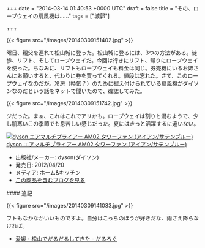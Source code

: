 
+++
date = "2014-03-14 01:40:53 +0000 UTC"
draft = false
title = "その、ロープウェイの扇風機は……"
tags = ["城郭"]

+++


{{< figure src="/images/20140309151402.jpg"  >}}

曜日、親父を連れて松山城に登った。松山城に登るには、3つの方法がある。徒歩、リフト、そしてロープウェイだ。今回は行きにリフト、帰りにロープウェイを使った。ちなみに、リフトもロープウェイも料金は同じ。券売機にいるお姉さんにお願いすると、代わりに券を買ってくれる。値段は忘れた。さて、このロープウェイなのだが。冷房（換気？）のために据え付けられている扇風機がダイソンなのだという話をネットで聞いたので、確認してみた。

{{< figure src="/images/20140309151742.jpg"  >}}

ジだった。まぁ、これはこれでアリかも。ロープウェイは割りと混むようで、少し肌寒いこの季節でも息苦しい感じだった。夏にはきっと活躍するに違いない。<div class="hatena-asin-detail"><a href="http://www.amazon.co.jp/exec/obidos/ASIN/B007OQOWJI/bestylesnet-22/"><img src="https://images-fe.ssl-images-amazon.com/images/I/31mvlfJTGvL._SL160_.jpg" class="hatena-asin-detail-image" alt="dyson エアマルチプライアー AM02 タワーファン (アイアン/サテンブルー)" title="dyson エアマルチプライアー AM02 タワーファン (アイアン/サテンブルー)"/></a><div class="hatena-asin-detail-info"><a href="http://www.amazon.co.jp/exec/obidos/ASIN/B007OQOWJI/bestylesnet-22/">dyson エアマルチプライアー AM02 タワーファン (アイアン/サテンブルー)</a><ul><li><span class="hatena-asin-detail-label">出版社/メーカー:</span> dyson(ダイソン)</li><li><span class="hatena-asin-detail-label">発売日:</span> 2012/04/20</li><li><span class="hatena-asin-detail-label">メディア:</span> ホーム&amp;キッチン</li><li><a href="http://d.hatena.ne.jp/asin/B007OQOWJI/bestylesnet-22" target="_blank">この商品を含むブログを見る</a></li></ul></div><div class="hatena-asin-detail-foot"></div></div>

<div class="section">
    #### 追記
    

{{< figure src="/images/20140309141033.jpg"  >}}

フトもなかなかいいものですよ。自分はこっちのほうが好きだな、雨さえ降らなければ。

<ul>
<li><a href="https://blog.daruyanagi.jp/entry/2012/04/03/015810">愛媛・松山でだるだるしてきた - だるろぐ</a></li>
</ul>
</div>

